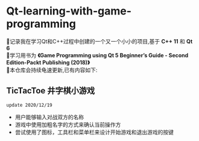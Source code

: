 # Qt-learning-with-game-programming
:star2:记录我在学习Qt和C++过程中创建的一个又一个小小的项目,基于 __C++ 11__ 和 __Qt 6__ </br>
:star2:学习用书为 **《Game Programming using Qt 5 Beginner’s Guide - Second Edition-Packt Publishing (2018)》** </br>
:star2:本仓库会持续龟速更新,已有内容如下: </br>

## TicTacToe 井字棋小游戏
    update 2020/12/19  
* 用户能够输入对战双方的名称
* 游戏中使用加粗名字的方式来确认当前操作方
* 尝试使用了图标，工具栏和菜单栏来设计开始游戏和退出游戏的按键
